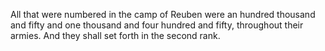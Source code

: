 All that were numbered in the camp of Reuben were an hundred thousand and fifty and one thousand and four hundred and fifty, throughout their armies. And they shall set forth in the second rank.
